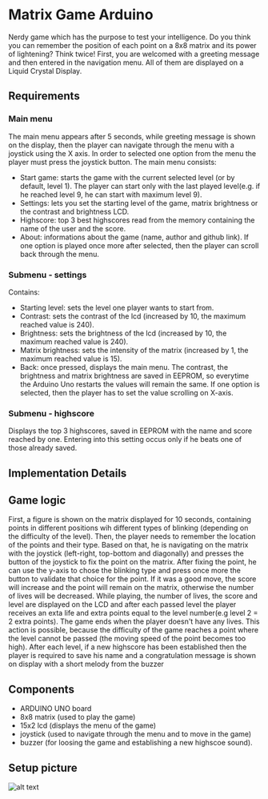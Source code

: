 # Matrix Game Arduino
Nerdy game which has the purpose to test your intelligence. Do you think you can remember the position of each point on a 8x8 matrix and its power of lightening? Think twice! First, you are welcomed with a greeting message and then entered in the navigation menu. All of them are displayed on a Liquid Crystal Display.
## Requirements
 ### Main menu
 The main menu appears after 5 seconds, while greeting message is shown on the display, then the player can navigate through the menu with a joystick using the X axis. In order to selected one option from the menu the player must press the joystick button.
 The main menu consists:
 - Start game: starts the game with the current selected level (or by default, level 1). The player can start only with the last played level(e.g. if he reached level 9, he can start with maximum level 9).
 - Settings: lets you set the starting level of the game, matrix brightness or the contrast and brightness LCD.
 - Highscore: top 3 best highscores read from the memory containing the name of the user and the score.
 - About: informations about the game (name, author and github link).
  If one option is played once more after selected, then the player can scroll back through the menu.
  ### Submenu - settings
  Contains:
  - Starting level: sets the level one player wants to start from.
  - Contrast: sets the contrast of the lcd (increased by 10, the maximum reached value is 240).
  - Brightness: sets the brightness of the lcd (increased by 10, the maximum reached value is 240).
  - Matrix brightness: sets the intensity of the matrix (increased by 1, the maximum reached value is 15).
  - Back: once pressed, displays the main menu.
  The contrast, the brightness and matrix brightness are saved in EEPROM, so everytime the Arduino Uno restarts the values will remain the same. If one option is selected, then the player has to set the value scrolling on X-axis.
  ### Submenu - highscore
  Displays the top 3 highscores, saved in EEPROM with the name and score reached by one. Entering into this setting occus only if he beats one of those already saved. 
## Implementation Details

## Game logic
First, a figure is shown on the matrix displayed for 10 seconds, containing points in different positions wih different types of blinking (depending on the difficulty of the level). Then, the player needs to remember the location of the points and their type. Based on that, he is navigating on the matrix with the joystick (left-right, top-bottom and diagonally) and presses the button of the joystick to fix the point on the matrix. After fixing the point, he can use the y-axis to chose the blinking type and press once more the button to validate that choice for the point. If it was a good move, the score will increase and the point will remain on the matrix, otherwise the number of lives will be decreased. While playing, the number of lives, the score and level are displayed on the LCD and after each passed level the player receives an exta life and extra points equal to the level number(e.g level 2 = 2 extra points). The game ends when the player doesn't have any lives. This action is possible, because the difficulty of the game reaches a point where the level cannot be passed (the moving speed of the point becomes too high). After each level, if a new highscore has been established then the player is required to save his name and a congratulation message is shown on display with a short melody from the buzzer

## Components
- ARDUINO UNO board
- 8x8 matrix (used to play the game)
- 15x2 lcd (displays the menu of the game)
- joystick (used to navigate through the menu and to move in the game)
- buzzer (for loosing the game and establishing a new highscoe sound).
## Setup picture  
![alt text](https://user-images.githubusercontent.com/41392462/145302452-fbd130a6-b22b-41c2-a7ef-3f7df38b8b08.jpeg)
